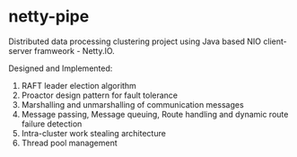 # netty-pipe
Distributed data processing clustering project using Java based NIO client-server framweork -  Netty.IO.

Designed and Implemented:
1. RAFT leader election algorithm
2. Proactor design pattern for fault tolerance
3. Marshalling and unmarshalling of communication messages
4. Message passing, Message queuing, Route handling and dynamic route failure detection
5. Intra-cluster work stealing architecture
6. Thread pool management
